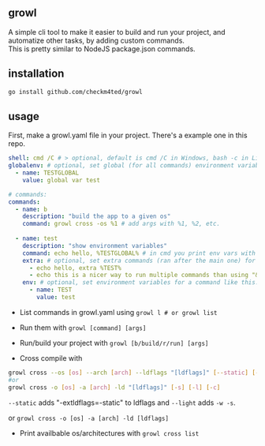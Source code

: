 ## growl
A simple cli tool to make it easier to build and run your project, and automatize other tasks, by adding custom commands.  
This is pretty similar to NodeJS package.json commands.

## installation
```sh
go install github.com/checkm4ted/growl
```

## usage
First, make a growl.yaml file in your project. There's a example one in this repo.
```yaml
shell: cmd /C # > optional, default is cmd /C in Windows, bash -c in Linux. Set this to the shell you want to use. (with the prefix to make it work too)
globalenv: # optional, set global (for all commands) environment variables like this.
  - name: TESTGLOBAL
    value: global var test

# commands:
commands:
  - name: b
    description: "build the app to a given os"
    command: growl cross -os %1 # add args with %1, %2, etc.
    
  - name: test
    description: "show environment variables"
    command: echo hello, %TESTGLOBAL% # in cmd you print env vars with %VAR%
    extra: # optional, set extra commands (ran after the main one) for a command like this.
      - echo hello, extra %TEST%
      - echo this is a nicer way to run multiple commands than using "&&"
    env: # optional, set environment variables for a command like this.
      - name: TEST
        value: test
```

- List commands in growl.yaml using `growl l # or growl list`
- Run them with `growl [command] [args]`

- Run/build your project with `growl [b/build/r/run] [args]`
- Cross compile with  
```bash
growl cross --os [os] --arch [arch] --ldflags "[ldflags]" [--static] [--light] [--cgo] 
#or
growl cross -o [os] -a [arch] -ld "[ldflags]" [-s] [-l] [-c] 
```
`--static` adds "-extldflags=-static" to ldflags and `--light` adds `-w -s`.

or `growl cross -o [os] -a [arch] -ld [ldflags]`
- Print availbable os/architectures with `growl cross list`